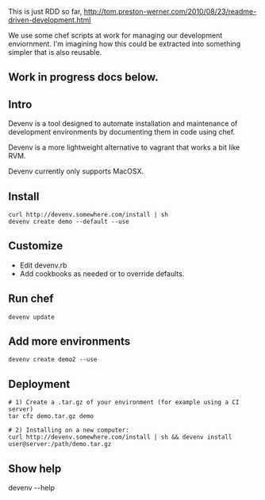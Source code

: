 This is just RDD so far, http://tom.preston-werner.com/2010/08/23/readme-driven-development.html

We use some chef scripts at work for managing our development enviornment. I'm
imagining how this could be extracted into something simpler that is also reusable.

Work in progress docs below.
----

Intro
--

Devenv is a tool designed to automate installation and maintenance of development environments by documenting them in code using chef.

Devenv is a more lightweight alternative to vagrant that works a bit like RVM.

Devenv currently only supports MacOSX.
 
Install
--

    curl http://devenv.somewhere.com/install | sh
    devenv create demo --default --use

Customize
--

* Edit devenv.rb
* Add cookbooks as needed or to override defaults.

Run chef
--

    devenv update

Add more environments
--

    devenv create demo2 --use

Deployment
--

    # 1) Create a .tar.gz of your environment (for example using a CI server)
    tar cfz demo.tar.gz demo

    # 2) Installing on a new computer:
    curl http://devenv.somewhere.com/install | sh && devenv install user@server:/path/demo.tar.gz

Show help
--

   devenv --help

